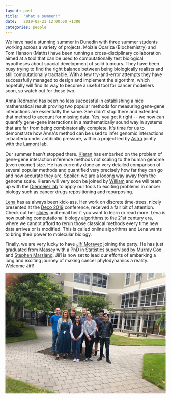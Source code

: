 ```yaml
---
layout: post
title:  "What a summer!"
date:   2019-02-21 12:00:00 +1300
categories: people
---
```


We have had a stunning summer in Dunedin with three summer students working across a variety of projects.
Moizle Ocariza (Biochemistry) and Tom Hanson (Maths) have been running a cross-disciplinary collaboration aimed at a tool that can be used to computationally test biological hypotheses about spacial development of solid tumours.
They have been busy trying to find the right balance between being biologically realists and still computationally tractable.
With a few try-and-error attempts they have successfully managed to design and implement the algorithm, which hopefully will find its way to become a useful tool for cancer modellers soon, so watch out for these two.

Anna Redmond has been no less successful in establishing a nice mathematical result proving two popular methods for measuring gene-gene interactions are essentially the same.
She didn't stop there and extended that method to account for missing data.
Yes, you got it right -- we now can quantify gene-gene interactions in a mathematically sound way in systems that are far from being combinatorially complete.
It's time for us to demonstrate how Anna's method can be used to infer genomic interactions in bacteria under antibiotic pressure, within a project led by [Astra](/people/) jointly with the [Lamont lab](https://www.otago.ac.nz/biochemistry/people/profile/index.html?id=41).

Our summer hasn't stopped there.
[Kieran](/people/) has embarked on the problem of gene-gene interaction inference methods not scaling to the human genome (even exome!) size.
He has currently done an very detailed comparison of several popular methods and quantified very precisely how far they can go and how accurate they are.
Spoiler: we are a looong way away from the genome scale.
Kieran will very soon be joined by [William](/people/) and we will team up with the [Diermeier lab](https://www.otago.ac.nz/medical-school/people/expertise/profile/index.html?id=2797) to apply our tools to exciting problems in cancer biology such as cancer drugs repositioning and repurposing.

[Lena](/people/) has as always been kick-ass.
Her work on discrete time-trees, nicely presented at the [Deco 2019](https://www.canterbury.ac.nz/engineering/schools/mathematics-statistics/research/bio/events/deco-2019/) conference, received a fair bit of attention.
Check out her [slides](/talks/2019_NZPGM.pdf) and email her if you want to learn or read more.
Lena is now pushing computational biology algorithms to the 21st century era, where we cannot afford to rerun those classical methods every time new data arrives or is modified.
This is called online algorithms and Lena wants to bring their power to molecular biology.

Finally, we are very lucky to have [Jiří Moravec](/people/) joining the party.
He has just graduated from [Massey](http://www.massey.ac.nz/) with a PhD in Statistics supervised by [Murray Cox](https://www.genomicus.com/) and [Stephen Marsland](https://www.victoria.ac.nz/sms/about/staff/stephen-marsland).
Jiří is now set to lead our efforts of embarking a long and exciting journey of making cancer phylodynamics a reality.
Welcome Jiří!

![January 2019](/assets/bioDS_lab_2019_summer.jpeg)
